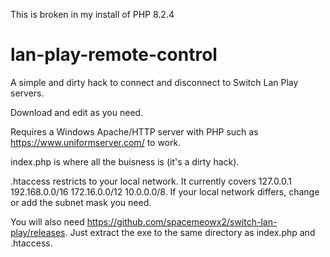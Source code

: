 This is broken in my install of PHP 8.2.4

# lan-play-remote-control
A simple and dirty hack to connect and disconnect to Switch Lan Play servers.  
  
Download and edit as you need.  
  
Requires a Windows Apache/HTTP server with PHP such as https://www.uniformserver.com/ to work.  
  
index.php is where all the buisness is (it's a dirty hack).  
  
.htaccess restricts to your local network. It currently covers 127.0.0.1 192.168.0.0/16 172.16.0.0/12 10.0.0.0/8. If your local network differs, change or add the subnet mask you need.
  
You will also need https://github.com/spacemeowx2/switch-lan-play/releases. Just extract the exe to the same directory as index.php and .htaccess.
